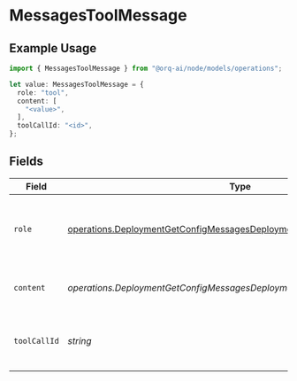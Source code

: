 # MessagesToolMessage

## Example Usage

```typescript
import { MessagesToolMessage } from "@orq-ai/node/models/operations";

let value: MessagesToolMessage = {
  role: "tool",
  content: [
    "<value>",
  ],
  toolCallId: "<id>",
};
```

## Fields

| Field                                                                                                                                                              | Type                                                                                                                                                               | Required                                                                                                                                                           | Description                                                                                                                                                        |
| ------------------------------------------------------------------------------------------------------------------------------------------------------------------ | ------------------------------------------------------------------------------------------------------------------------------------------------------------------ | ------------------------------------------------------------------------------------------------------------------------------------------------------------------ | ------------------------------------------------------------------------------------------------------------------------------------------------------------------ |
| `role`                                                                                                                                                             | [operations.DeploymentGetConfigMessagesDeploymentsRequestRequestBodyRole](../../models/operations/deploymentgetconfigmessagesdeploymentsrequestrequestbodyrole.md) | :heavy_check_mark:                                                                                                                                                 | The role of the messages author, in this case tool.                                                                                                                |
| `content`                                                                                                                                                          | *operations.DeploymentGetConfigMessagesDeploymentsContent*                                                                                                         | :heavy_check_mark:                                                                                                                                                 | The contents of the tool message.                                                                                                                                  |
| `toolCallId`                                                                                                                                                       | *string*                                                                                                                                                           | :heavy_check_mark:                                                                                                                                                 | Tool call that this message is responding to.                                                                                                                      |